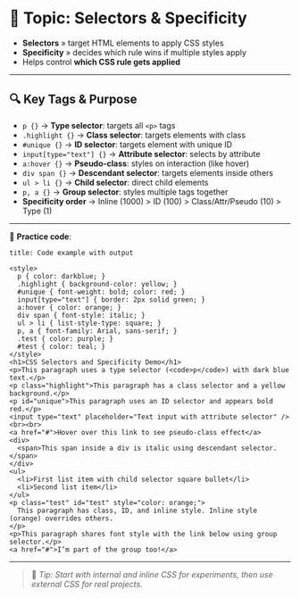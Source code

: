 # 📄 Topic: Selectors & Specificity

- **Selectors** » target HTML elements to apply CSS styles    
- **Specificity** » decides which rule wins if multiple styles apply    
- Helps control **which CSS rule gets applied**    

---

## 🔍 Key Tags & Purpose

- `p {}` → **Type selector**: targets all `<p>` tags    
- `.highlight {}` → **Class selector**: targets elements with class    
- `#unique {}` → **ID selector**: targets element with unique ID    
- `input[type="text"] {}` → **Attribute selector**: selects by attribute    
- `a:hover {}` → **Pseudo-class**: styles on interaction (like hover)    
- `div span {}` → **Descendant selector**: targets elements inside others    
- `ul > li {}` → **Child selector**: direct child elements    
- `p, a {}` → **Group selector**: styles multiple tags together    
- **Specificity order** → Inline (1000) > ID (100) > Class/Attr/Pseudo (10) > Type (1)    

---

🔗 **Practice code**:  

```ad-todo
title: Code example with output

<style>
  p { color: darkblue; }
  .highlight { background-color: yellow; }
  #unique { font-weight: bold; color: red; }
  input[type="text"] { border: 2px solid green; }
  a:hover { color: orange; }
  div span { font-style: italic; }
  ul > li { list-style-type: square; }
  p, a { font-family: Arial, sans-serif; }
  .test { color: purple; }
  #test { color: teal; }
</style>
<h1>CSS Selectors and Specificity Demo</h1>
<p>This paragraph uses a type selector (<code>p</code>) with dark blue text.</p>
<p class="highlight">This paragraph has a class selector and a yellow background.</p>
<p id="unique">This paragraph uses an ID selector and appears bold red.</p>
<input type="text" placeholder="Text input with attribute selector" />
<br><br>
<a href="#">Hover over this link to see pseudo-class effect</a>
<div>
  <span>This span inside a div is italic using descendant selector.</span>
</div>
<ul>
  <li>First list item with child selector square bullet</li>
  <li>Second list item</li>
</ul>
<p class="test" id="test" style="color: orange;">
  This paragraph has class, ID, and inline style. Inline style (orange) overrides others.
</p>
<p>This paragraph shares font style with the link below using group selector.</p>
<a href="#">I’m part of the group too!</a>
```

---

> 🧠 _Tip: Start with internal and inline CSS for experiments, then use external CSS for real projects._
